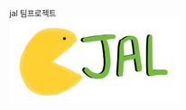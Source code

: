 jal 팀프로젝트
<br>
<img src="https://raw.githubusercontent.com/hyungaaa/team/main/jal_logo_final.png" width="300" height="150"/>
